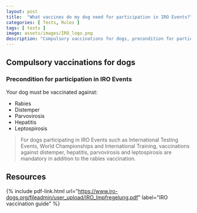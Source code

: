 ```yaml
---
layout: post
title:  "What vaccines do my dog need for participation in IRO Events?"
categories: [ Tests, Rules ]
tags: [ tests ]
image: assets/images/IRO_logo.png
description: "Compulsory vaccinations for dogs, precondition for participation in IRO Events"
---
```


## Compulsory vaccinations for dogs
### Precondition for participation in IRO Events

Your dog must be vaccinated against:

* Rabies
* Distemper
* Parvovirosis
* Hepatitis
* Leptospirosis

> For dogs participating in IRO Events such as International Testing Events, World
Championships and International Training, vaccinations against distemper, hepatitis,
parvovirosis and leptospirosis are mandatory in addition to the rabies vaccination.

## Resources

{% include pdf-link.html url="https://www.iro-dogs.org/fileadmin/user_upload/IRO_Impfregelung.pdf" label="IRO vaccination guide" %}